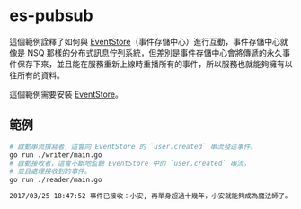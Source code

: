 # es-pubsub

這個範例詮釋了如何與 [EventStore](https://geteventstore.com/)（事件存儲中心）進行互動，事件存儲中心就像是 NSQ 那樣的分布式訊息佇列系統，但差別是事件存儲中心會將傳遞的永久事件保存下來，並且能在服務重新上線時重播所有的事件，所以服務也就能夠擁有以往所有的資料。

這個範例需要安裝 [EventStore](https://geteventstore.com/)。

## 範例

```bash
# 啟動串流撰寫者，這會向 EventStore 的 `user.created` 串流發送事件。
go run ./writer/main.go
# 啟動接收者，這會不斷地監聽 EventStore 中的 `user.created` 串流，
# 並且處理接收到的事件。
go run ./reader/main.go
```

```bash
2017/03/25 18:47:52 事件已接收：小安, 再單身超過十幾年，小安就能夠成為魔法師了。
```